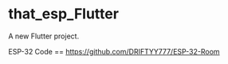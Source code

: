 # that_esp_Flutter

A new Flutter project.


ESP-32 Code == https://github.com/DRIFTYY777/ESP-32-Room

